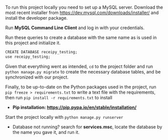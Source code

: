 To run this project locally you need to set up a MySQL server. Download the most recent installer from https://dev.mysql.com/downloads/installer/ and install the developer package.

Run **MySQL Command Line Client** and log in with your credentials.

Run these queries to create a database with the same name as is used in this project and initialize it.
```cmd
CREATE DATABASE receipy_testing;
use receipy_testing;
```
Given that everything went as intended, `cd` to the project folder and run `python manage.py migrate` to create the necessary database tables, and be synchronized with our project.

Finally, to be up-to-date on the Python packages used in the project, run `pip freeze > requirements.txt` to write a text file with the requirements, then run `pip install -r requirements.txt` to install
  * **Pip installation: https://pip.pypa.io/en/stable/installation/**

Start the project locally with `python manage.py runserver`
  * Database not running? search for **services.msc**, locate the database by the name you gave it, and run it.
